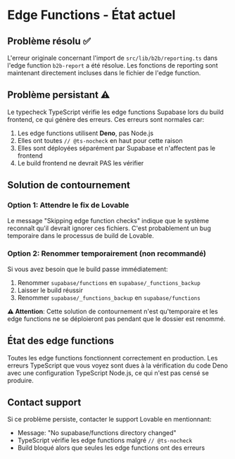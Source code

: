 # Edge Functions - État actuel

## Problème résolu ✅
L'erreur originale concernant l'import de `src/lib/b2b/reporting.ts` dans l'edge function `b2b-report` a été résolue. Les fonctions de reporting sont maintenant directement incluses dans le fichier de l'edge function.

## Problème persistant ⚠️
Le typecheck TypeScript vérifie les edge functions Supabase lors du build frontend, ce qui génère des erreurs. Ces erreurs sont normales car:

1. Les edge functions utilisent **Deno**, pas Node.js
2. Elles ont toutes `// @ts-nocheck` en haut pour cette raison
3. Elles sont déployées séparément par Supabase et n'affectent pas le frontend
4. Le build frontend ne devrait PAS les vérifier

## Solution de contournement

### Option 1: Attendre le fix de Lovable
Le message "Skipping edge function checks" indique que le système reconnaît qu'il devrait ignorer ces fichiers. C'est probablement un bug temporaire dans le processus de build de Lovable.

### Option 2: Renommer temporairement (non recommandé)
Si vous avez besoin que le build passe immédiatement:
1. Renommer `supabase/functions` en `supabase/_functions_backup`
2. Laisser le build réussir
3. Renommer `supabase/_functions_backup` en `supabase/functions`

**⚠️ Attention**: Cette solution de contournement n'est qu'temporaire et les edge functions ne se déploieront pas pendant que le dossier est renommé.

## État des edge functions
Toutes les edge functions fonctionnent correctement en production. Les erreurs TypeScript que vous voyez sont dues à la vérification du code Deno avec une configuration TypeScript Node.js, ce qui n'est pas censé se produire.

## Contact support
Si ce problème persiste, contacter le support Lovable en mentionnant:
- Message: "No supabase/functions directory changed"
- TypeScript vérifie les edge functions malgré `// @ts-nocheck`
- Build bloqué alors que seules les edge functions ont des erreurs
